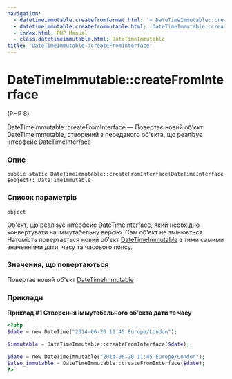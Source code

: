 ```yaml
---
navigation:
  - datetimeimmutable.createfromformat.html: '« DateTimeImmutable::createFromFormat'
  - datetimeimmutable.createfrommutable.html: 'DateTimeImmutable::createFromMutable »'
  - index.html: PHP Manual
  - class.datetimeimmutable.html: DateTimeImmutable
title: 'DateTimeImmutable::createFromInterface'
---
```

# DateTimeImmutable::createFromInterface

(PHP 8)

DateTimeImmutable::createFromInterface — Повертає новий об'єкт DateTimeImmutable, створений з переданого об'єкта, що реалізує інтерфейс DateTimeInterface

### Опис

```methodsynopsis
public static DateTimeImmutable::createFromInterface(DateTimeInterface $object): DateTimeImmutable
```

### Список параметрів

`object`

Об'єкт, що реалізує інтерфейс [DateTimeInterface](class.datetimeinterface.html), який необхідно конвертувати на іммутабельну версію. Сам об'єкт не змінюється. Натомість повертається новий об'єкт [DateTimeImmutable](class.datetimeimmutable.md) з тими самими значеннями дати, часу та часового поясу.

### Значення, що повертаються

Повертає новий об'єкт [DateTimeImmutable](class.datetimeimmutable.md)

### Приклади

**Приклад #1 Створення іммутабельного об'єкта дати та часу**

```php
<?php
$date = new DateTime("2014-06-20 11:45 Europe/London");

$immutable = DateTimeImmutable::createFromInterface($date);

$date = new DateTimeImmutable("2014-06-20 11:45 Europe/London");
$also_immutable = DateTimeImmutable::createFromInterface($date);
?>
```
